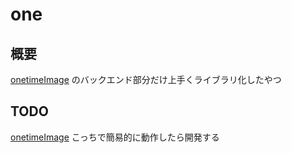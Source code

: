 # one
## 概要
[onetimeImage](https://github.com/k1rnt/onetimeImage) のバックエンド部分だけ上手くライブラリ化したやつ

## TODO
[onetimeImage](https://github.com/k1rnt/onetimeImage) こっちで簡易的に動作したら開発する

